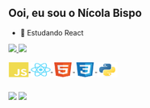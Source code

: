 ## Ooi, eu sou o Nícola Bispo

- 🌱 Estudando React

<div>
  <a href="https://github.com/nickbispo">
  <img height="168.5em" src="https://github-readme-stats.vercel.app/api?username=nickbispo&show_icons=true&theme=dracula&include_all_commits=true&count_private=true"/>
  <img height="168.5em" src="https://github-readme-stats.vercel.app/api/top-langs/?username=nickbispo&layout=compact&langs_count=7&theme=dracula"/>
</div>

 
<div style="display: inline_block"><br>
  <img align="center" alt="Nick-Js" height="30" width="40" src="https://raw.githubusercontent.com/devicons/devicon/master/icons/javascript/javascript-plain.svg">
  <img align="center" alt="Nick-React" height="30" width="40" src="https://raw.githubusercontent.com/devicons/devicon/master/icons/react/react-original.svg">
  <img align="center" alt="Nick-HTML" height="30" width="40" src="https://raw.githubusercontent.com/devicons/devicon/master/icons/html5/html5-original.svg">
  <img align="center" alt="Nick-CSS" height="30" width="40" src="https://raw.githubusercontent.com/devicons/devicon/master/icons/css3/css3-original.svg">
  <img align="center" alt="Nick-Python" height="30" width="40" src="https://raw.githubusercontent.com/devicons/devicon/master/icons/python/python-original.svg">

</div>
  
  ##
  
<div>
  <a href="https://www.linkedin.com/in/n%C3%ADcola-bispo-05490a196" target="_blank"><img height="5rem" src="https://img.shields.io/badge/-LinkedIn-%230077B5?style=for-the-        badge&logo=linkedin&logoColor=white" target="_blank"></a> 
  <a href = "mailto:contatonicolassilvabispo@gmail.com"><img height="5rem" src="https://img.shields.io/badge/-Gmail-%23333?style=for-the-badge&logo=gmail&logoColor=white" target="_blank"></a>
</div>
